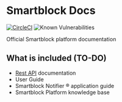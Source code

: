 # Smartblock Docs

[![CircleCI](https://circleci.com/gh/SmartblockTech/Docs/tree/main.svg?style=svg)](https://circleci.com/gh/SmartblockTech/Docs/tree/main) ![Known Vulnerabilities](https://snyk.io/test/github/SmartblockTech/Docs/badge.svg)

Official Smartblock platform documentation

## What is included (TO-DO)

- [Rest API](https://api.smartblock.cl) documentation
- User Guide
- Smartblock Notifier &reg; application guide
- Smartblock Platform knowledge base
